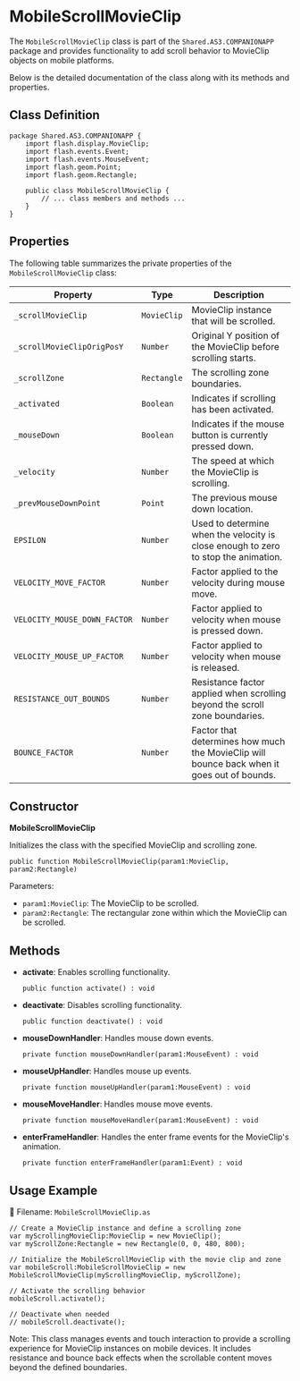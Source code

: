 # MobileScrollMovieClip
The `MobileScrollMovieClip` class is part of the `Shared.AS3.COMPANIONAPP` package and provides functionality to add scroll behavior to MovieClip objects on mobile platforms.

Below is the detailed documentation of the class along with its methods and properties.

## Class Definition

```as3
package Shared.AS3.COMPANIONAPP {
    import flash.display.MovieClip;
    import flash.events.Event;
    import flash.events.MouseEvent;
    import flash.geom.Point;
    import flash.geom.Rectangle;

    public class MobileScrollMovieClip {
        // ... class members and methods ...
    }
}
```

## Properties

The following table summarizes the private properties of the `MobileScrollMovieClip` class:

| Property | Type | Description |
|----------|------|-------------|
| `_scrollMovieClip` | `MovieClip` | MovieClip instance that will be scrolled. |
| `_scrollMovieClipOrigPosY` | `Number` | Original Y position of the MovieClip before scrolling starts. |
| `_scrollZone` | `Rectangle` | The scrolling zone boundaries. |
| `_activated` | `Boolean` | Indicates if scrolling has been activated. |
| `_mouseDown` | `Boolean` | Indicates if the mouse button is currently pressed down. |
| `_velocity` | `Number` | The speed at which the MovieClip is scrolling. |
| `_prevMouseDownPoint` | `Point` | The previous mouse down location. |
| `EPSILON` | `Number` | Used to determine when the velocity is close enough to zero to stop the animation. |
| `VELOCITY_MOVE_FACTOR` | `Number` | Factor applied to the velocity during mouse move. |
| `VELOCITY_MOUSE_DOWN_FACTOR` | `Number` | Factor applied to velocity when mouse is pressed down. |
| `VELOCITY_MOUSE_UP_FACTOR` | `Number` | Factor applied to velocity when mouse is released. |
| `RESISTANCE_OUT_BOUNDS` | `Number` | Resistance factor applied when scrolling beyond the scroll zone boundaries. |
| `BOUNCE_FACTOR` | `Number` | Factor that determines how much the MovieClip will bounce back when it goes out of bounds. |

## Constructor

**MobileScrollMovieClip**

Initializes the class with the specified MovieClip and scrolling zone.

```as3
public function MobileScrollMovieClip(param1:MovieClip, param2:Rectangle)
```

Parameters:

- `param1:MovieClip`: The MovieClip to be scrolled.
- `param2:Rectangle`: The rectangular zone within which the MovieClip can be scrolled.

## Methods

- **activate**: Enables scrolling functionality.
  ```as3
  public function activate() : void
  ```

- **deactivate**: Disables scrolling functionality.
  ```as3
  public function deactivate() : void
  ```

- **mouseDownHandler**: Handles mouse down events.
  ```as3
  private function mouseDownHandler(param1:MouseEvent) : void
  ```

- **mouseUpHandler**: Handles mouse up events.
  ```as3
  private function mouseUpHandler(param1:MouseEvent) : void
  ```

- **mouseMoveHandler**: Handles mouse move events.
  ```as3
  private function mouseMoveHandler(param1:MouseEvent) : void
  ```

- **enterFrameHandler**: Handles the enter frame events for the MovieClip's animation.
  ```as3
  private function enterFrameHandler(param1:Event) : void
  ```

## Usage Example

📁 Filename: `MobileScrollMovieClip.as`

```as3
// Create a MovieClip instance and define a scrolling zone
var myScrollingMovieClip:MovieClip = new MovieClip();
var myScrollZone:Rectangle = new Rectangle(0, 0, 480, 800);

// Initialize the MobileScrollMovieClip with the movie clip and zone
var mobileScroll:MobileScrollMovieClip = new MobileScrollMovieClip(myScrollingMovieClip, myScrollZone);

// Activate the scrolling behavior
mobileScroll.activate();

// Deactivate when needed
// mobileScroll.deactivate();
```

Note: This class manages events and touch interaction to provide a scrolling experience for MovieClip instances on mobile devices. It includes resistance and bounce back effects when the scrollable content moves beyond the defined boundaries.

